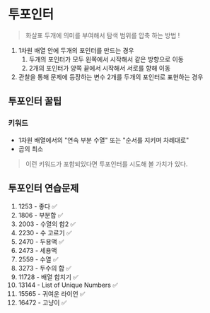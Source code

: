 # 투포인터

>화살표 두개에 의미를 부여해서 탐색 범위를 압축 하는 방법 ! 
1. 1차원 배열 안에 두개의 포인터를 만드는 경우 
   1. 두개의 포인터가 모두 왼쪽에서 시작해서 같은 방향으로 이동 
   2. 2개의 포인터가 양쪽 끝에서 시작해서 서로를 향해 이동 
2. 관찰을 통해 문제에 등장하는 변수 2개를 두개의 포인터로 표현하는 경우

## 투포인터 꿀팁

### 키워드 
- 1차원 배열에서의 "연속 부분 수열" 또는 "순서를 지키며 차례대로"
- 곱의 최소 

> 이런 키워드가 포함되있다면 투포인터를 시도해 볼 가치가 있다. 

## 투포인터 연습문제 
1. 1253 - 좋다 ✅
2. 1806 - 부분합 ✅
3. 2003 - 수열의 합2 ✅
4. 2230 - 수 고르기 ✅
5. 2470 - 두용액 ✅
6. 2473 - 세용액
7. 2559 - 수열 ✅
8. 3273 - 두수의 합 ✅
9. 11728 - 배열 합치기 ✅
10. 13144 - List of Unique Numbers ✅
11. 15565 - 귀여운 라이언 ✅
12. 16472 - 고냥이 ✅
